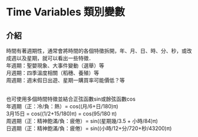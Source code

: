 # Time Variables 類別變數
## 介紹
時間有著週期性，通常會將時間的各個特徵拆開，年、月、日、時、分、秒，或改成週以及星期，就可以看出一些特徵．
<br>年週期：聖嬰現象、大事件變動（選舉）等
<br>月週期：四季溫度相關（稻穗、養殖）等
<br>周週期：週末假日出遊、星期一購買率可能價低？等

<br>也可使用多個時間特徵並結合正弦函數sin或餘弦函數cos
<br>年週期（正：冷/負：熱）= cos((月/6+日/180)π)
<br>3月15日 = cos((1/2+15/180)π) = cos(95/180 π)
<br>周週期（正：精神飽滿/負：疲倦）= sin((星期幾/3.5 + 小時/84)π)
<br>日週期（正：精神飽滿/負：疲倦）= sin((小時/12+分/720+秒/43200)π)
